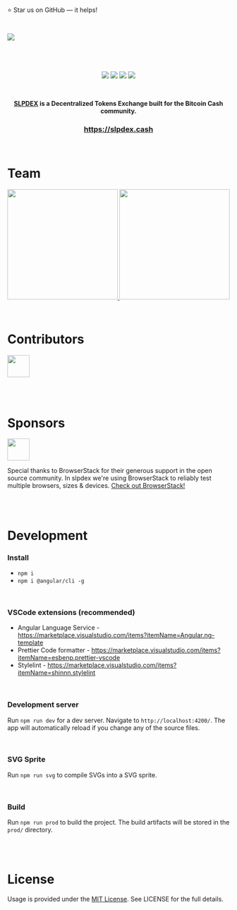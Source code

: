 
⭐️ Star us on GitHub — it helps!

#

<img src="https://raw.githubusercontent.com/slpdex/slpdex/master/src/assets/github/slpdex_promo.png">

#

<br>

<p align="center">
  <img src="https://img.shields.io/badge/STATUS-BETA-orange.svg?style=for-the-badge">
  <img src="https://img.shields.io/website/https/slpdex.cash.svg?style=for-the-badge">
  <img src="https://img.shields.io/github/last-commit/slpdex/slpdex.svg?style=for-the-badge">
  <img src="https://img.shields.io/github/license/slpdex/slpdex.svg?style=for-the-badge">
</p>

<br>

<p align="center">
  <strong><a href="https://slpdex.cash">SLPDEX</a> is a Decentralized Tokens Exchange built for the Bitcoin Cash community.</strong>
</p>

<div align="center">
	<h3>
    <a href="https://slpdex.cash">https://slpdex.cash</a>
  </h3>
</div>

<br>

# Team
[//]: contributor-faces

<p align="center">
  <a href="https://github.com/EyeOfPython">
    <img src="https://raw.githubusercontent.com/slpdex/slpdex/master/src/assets/github/tobias.png" width="250px">
  </a>

  <a href="https://github.com/Chippi">
    <img src="https://raw.githubusercontent.com/slpdex/slpdex/master/src/assets/github/alex.png" width="250px">
  </a>
</p>

[//]: contributor-faces

<br>

# Contributors

[//]: contributor-faces

<a href="https://github.com/blockparty-sh">
  <img src="https://avatars2.githubusercontent.com/u/44456286?s=460&v=4" width="50px">
</a>

[//]: contributor-faces

<br><br>

# Sponsors

<img src="https://cdn.freebiesupply.com/logos/large/2x/browserstack-logo-png-transparent.png" width="50px">

Special thanks to BrowserStack for their generous support in the open source community. In slpdex we're using BrowserStack to reliably test multiple browsers, sizes & devices. [Check out BrowserStack!](https://www.browserstack.com/)

<br><br>

# Development

### Install
- `npm i`
- `npm i @angular/cli -g`

<br>

### VSCode extensions (recommended)
- Angular Language Service - https://marketplace.visualstudio.com/items?itemName=Angular.ng-template
- Prettier Code formatter - https://marketplace.visualstudio.com/items?itemName=esbenp.prettier-vscode
- Stylelint - https://marketplace.visualstudio.com/items?itemName=shinnn.stylelint

<br>

### Development server
Run `npm run dev` for a dev server. Navigate to `http://localhost:4200/`. The app will automatically reload if you change any of the source files.

<br>

### SVG Sprite

Run `npm run svg` to compile SVGs into a SVG sprite.

<br>

### Build

Run `npm run prod` to build the project. The build artifacts will be stored in the `prod/` directory.

<br><br>

# License
Usage is provided under the  [MIT License](https://github.com/slpdex/slpdex/blob/master/LICENSE). See LICENSE for the full details.

